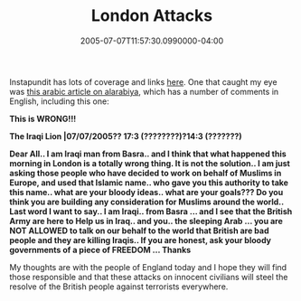 ﻿---
title: London Attacks
date: "2005-07-07T11:57:30.0990000-04:00"
description: "Instapundit has lots of coverage and links here. One that caught my eye was this arabic article on alarabiya, which has a number of comments in English, including this one:"
featuredImage: /img/default-post-image.jpg
---

Instapundit has lots of coverage and links [here](http://instapundit.com/archives/024085.php). One that caught my eye was [this arabic article on alarabiya](http://www.alarabiya.net/Article.aspx?v=14709), which has a number of comments in English, including this one:


**This is WRONG!!!**

**The Iraqi Lion |07/07/2005?? 17:3 (????????)?14:3 (???????)**

**Dear All.. I am Iraqi man from Basra.. and I think that what happened this morning in London is a totally wrong thing. It is not the solution.. I am just asking those people who have decided to work on behalf of Muslims in Europe, and used that Islamic name.. who gave you this authority to take this name.. what are your bloody ideas.. what are your goals??? Do you think you are building any consideration for Muslims around the world.. Last word I want to say.. I am Iraqi.. from Basra … and I see that the British Army are here to Help us in Iraq.. and you.. the sleeping Arab … you are NOT ALLOWED to talk on our behalf to the world that British are bad people and they are killing Iraqis.. If you are honest, ask your bloody governments of a piece of FREEDOM … Thanks**


My thoughts are with the people of England today and I hope they will find those responsible and that these attacks on innocent civilians will steel the resolve of the British people against terrorists everywhere.

